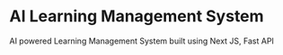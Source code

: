 # AI Learning Management System
 AI powered Learning Management System built using Next JS, Fast API

